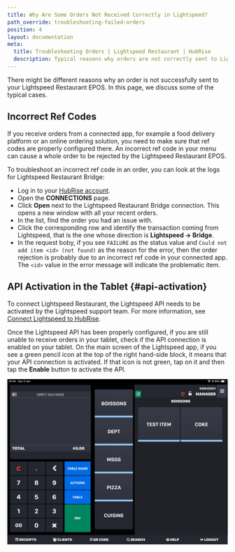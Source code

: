 ```yaml
---
title: Why Are Some Orders Not Received Correctly in Lightspeed?
path_override: troubleshooting-failed-orders
position: 4
layout: documentation
meta:
  title: Troubleshooting Orders | Lightspeed Restaurant | HubRise
  description: Typical reasons why orders are not correctly sent to Lightspeed Restaurant, some troubleshooting strategies and how to fix the issues.
---
```


There might be different reasons why an order is not successfully sent to your Lightspeed Restaurant EPOS. In this page, we discuss some of the typical cases.

## Incorrect Ref Codes

If you receive orders from a connected app, for example a food delivery platform or an online ordering solution, you need to make sure that ref codes are properly configured there. An incorrect ref code in your menu can cause a whole order to be rejected by the Lightspeed Restaurant EPOS.

To troubleshoot an incorrect ref code in an order, you can look at the logs for Lightspeed Restaurant Bridge:

- Log in to your [HubRise account](https://manager.hubrise.com/connections).
- Open the **CONNECTIONS** page.
- Click **Open** next to the Lightspeed Restaurant Bridge connection. This opens a new window with all your recent orders.
- In the list, find the order you had an issue with.
- Click the corresponding row and identify the transaction coming from Lightspeed, that is the one whose direction is **Lightspeed -> Bridge**.
- In the request boby, if you see `FAILURE` as the status value and `Could not add item <id> (not found)` as the reason for the error, then the order rejection is probably due to an incorrect ref code in your connected app. The `<id>` value in the error message will indicate the problematic item.

## API Activation in the Tablet {#api-activation}

To connect Lightspeed Restaurant, the Lightspeed API needs to be activated by the Lightspeed support team. For more information, see [Connect Lightspeed to HubRise](/apps/lightspeed-restaurant/connect-hubrise).

Once the Lightspeed API has been properly configured, if you are still unable to receive orders in your tablet, check if the API connection is enabled on your tablet. On the main screen of the Lightspeed app, if you see a green pencil icon at the top of the right hand-side block, it means that your API connection is activated. If that icon is not green, tap on it and then tap the **Enable** button to activate the API.

![Main screen of the Lightspeed app with the green icon indicating that API connection is enabled.](../../images/010-2x-lightspeed-main-screen.png)
